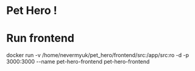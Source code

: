 # Pet Hero !

# Run frontend

docker run -v /home/nevermyuk/pet_hero/frontend/src:/app/src:ro -d -p 3000:3000 --name pet-hero-frontend pet-hero-frontend

